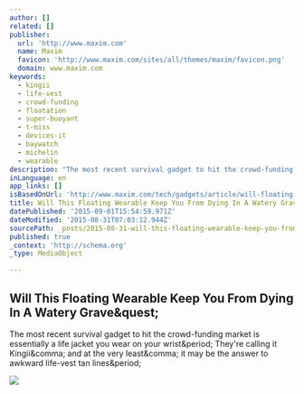 ```yaml
---
author: []
related: []
publisher:
  url: 'http://www.maxim.com'
  name: Maxim
  favicon: 'http://www.maxim.com/sites/all/themes/maxim/favicon.png'
  domain: www.maxim.com
keywords:
  - kingii
  - life-vest
  - crowd-funding
  - floatation
  - super-buoyant
  - t-miss
  - devices-it
  - baywatch
  - michelin
  - wearable
description: "The most recent survival gadget to hit the crowd-funding market is essentially a life jacket you wear on your wrist. They're calling it Kingii, and at the very least, it may be the answer to awkward life-vest tan lines."
inLanguage: en
app_links: []
isBasedOnUrl: 'http://www.maxim.com/tech/gadgets/article/will-floating-wearable-keep-you-dying-watery-grave'
title: Will This Floating Wearable Keep You From Dying In A Watery Grave?
datePublished: '2015-09-01T15:54:59.971Z'
dateModified: '2015-08-31T07:03:12.944Z'
sourcePath: _posts/2015-08-31-will-this-floating-wearable-keep-you-from-dying-in-a-watery.md
published: true
_context: 'http://schema.org'
_type: MediaObject

---
```

<article style=""><h1>Will This Floating Wearable Keep You From Dying In A Watery Grave&amp;quest;</h1><p>The most recent survival gadget to hit the crowd-funding market is essentially a life jacket you wear on your wrist&amp;period; They're calling it Kingii&amp;comma; and at the very least&amp;comma; it may be the answer to awkward life-vest tan lines&amp;period;</p><img src="http://www.maxim.com/sites/default/files/styles/custom_crop/public/editor/2015/07/np070715_kingiiwristflotation_channel.jpg?itok=UdbqMHAf" /></article>